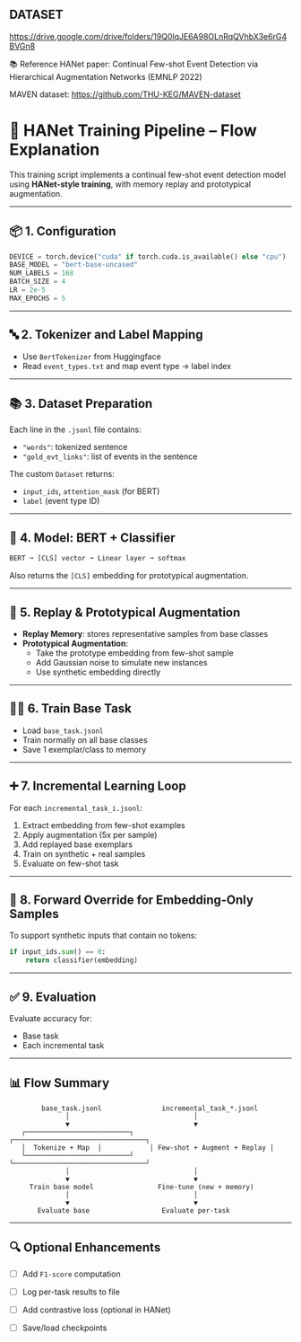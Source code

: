 ## DATASET
https://drive.google.com/drive/folders/19Q0lqJE6A98OLnRqQVhbX3e6rG4BVGn8

📚 Reference
HANet paper: Continual Few-shot Event Detection via Hierarchical Augmentation Networks (EMNLP 2022)

MAVEN dataset: https://github.com/THU-KEG/MAVEN-dataset

# 🧠 HANet Training Pipeline – Flow Explanation

This training script implements a continual few-shot event detection model using **HANet-style training**, with memory replay and prototypical augmentation.

---

## 📦 1. Configuration

```python
DEVICE = torch.device("cuda" if torch.cuda.is_available() else "cpu")
BASE_MODEL = "bert-base-uncased"
NUM_LABELS = 168
BATCH_SIZE = 4
LR = 2e-5
MAX_EPOCHS = 5
```

---

## 🔤 2. Tokenizer and Label Mapping

- Use `BertTokenizer` from Huggingface
- Read `event_types.txt` and map event type → label index

---

## 📚 3. Dataset Preparation

Each line in the `.jsonl` file contains:
- `"words"`: tokenized sentence
- `"gold_evt_links"`: list of events in the sentence

The custom `Dataset` returns:
- `input_ids`, `attention_mask` (for BERT)
- `label` (event type ID)

---

## 🧠 4. Model: BERT + Classifier

```python
BERT ➞ [CLS] vector ➞ Linear layer ➞ softmax
```

Also returns the `[CLS]` embedding for prototypical augmentation.

---

## 📂 5. Replay & Prototypical Augmentation

- **Replay Memory**: stores representative samples from base classes
- **Prototypical Augmentation**:
  - Take the prototype embedding from few-shot sample
  - Add Gaussian noise to simulate new instances
  - Use synthetic embedding directly

---

## 🏋️‍♂️ 6. Train Base Task

- Load `base_task.jsonl`
- Train normally on all base classes
- Save 1 exemplar/class to memory

---

## ➕ 7. Incremental Learning Loop

For each `incremental_task_i.jsonl`:

1. Extract embedding from few-shot examples
2. Apply augmentation (5x per sample)
3. Add replayed base exemplars
4. Train on synthetic + real samples
5. Evaluate on few-shot task

---

## 🧹 8. Forward Override for Embedding-Only Samples

To support synthetic inputs that contain no tokens:
```python
if input_ids.sum() == 0:
    return classifier(embedding)
```

---

## ✅ 9. Evaluation

Evaluate accuracy for:
- Base task
- Each incremental task

---

## 📊 Flow Summary

```text
        base_task.jsonl               incremental_task_*.jsonl
              │                               │
              ▼                               ▼
   ┌──────────────────────────┐            ┌─────────────────────────────────┐
   │  Tokenize + Map  │            │ Few-shot + Augment + Replay │
   └──────────────────────────┘            └─────────────────────────────────┘
              │                               │
              ▼                               ▼
     Train base model                Fine-tune (new + memory)
              │                               │
              ▼                               ▼
       Evaluate base                  Evaluate per-task
```

---

## 🔍 Optional Enhancements

- [ ] Add `F1-score` computation
- [ ] Log per-task results to file
- [ ] Add contrastive loss (optional in HANet)
- [ ] Save/load checkpoints

